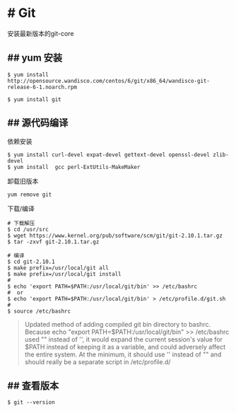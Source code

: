 # # Git

安装最新版本的git-core
## ## yum 安装
```
$ yum install http://opensource.wandisco.com/centos/6/git/x86_64/wandisco-git-release-6-1.noarch.rpm
```
```
$ yum install git
```
## ## 源代码编译
依赖安装
```
$ yum install curl-devel expat-devel gettext-devel openssl-devel zlib-devel
$ yum install  gcc perl-ExtUtils-MakeMaker
```
卸载旧版本
```
yum remove git
```
下载/编译
```
# 下载解压
$ cd /usr/src
$ wget https://www.kernel.org/pub/software/scm/git/git-2.10.1.tar.gz
$ tar -zxvf git-2.10.1.tar.gz

# 编译
$ cd git-2.10.1
$ make prefix=/usr/local/git all
$ make prefix=/usr/local/git install
#
$ echo 'export PATH=$PATH:/usr/local/git/bin' >> /etc/bashrc
#  or
$ echo 'export PATH=$PATH:/usr/local/git/bin' > /etc/profile.d/git.sh
#
$ source /etc/bashrc
```
> Updated method of adding compiled git bin directory to bashrc. Because echo "export PATH=$PATH:/usr/local/git/bin" >> /etc/bashrc used "" instead of '', it would expand the current session's value for $PATH instead of keeping it as a variable, and could adversely affect the entire system. At the minimum, it should use '' instead of "" and should really be a separate script in /etc/profile.d/

## ## 查看版本
```
$ git --version
```